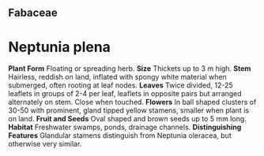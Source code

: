 ## Fabaceae
# Neptunia plena
 **Plant Form** Floating or spreading herb. **Size** Thickets up to 3 m high. **Stem** Hairless, reddish on land, inflated with spongy white material when submerged, often rooting at leaf nodes. **Leaves** Twice divided, 12-25 leaflets in groups of 2-4 per leaf, leaflets in opposite pairs but arranged alternately on stem. Close when touched. **Flowers** In ball shaped clusters of 30-50 with prominent, gland tipped yellow stamens, smaller when plant is on land. **Fruit and Seeds** Oval shaped and brown seeds up to 5 mm long. **Habitat** Freshwater swamps, ponds, drainage channels. **Distinguishing Features** Glandular stamens distinguish from Neptunia oleracea, but otherwise very similar.


